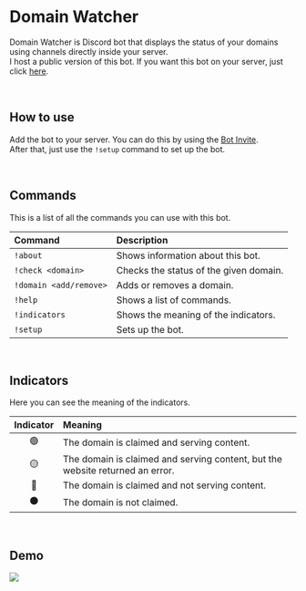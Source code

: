 # Domain Watcher

Domain Watcher is  Discord bot that displays the status of your domains using channels directly inside your server.</br>
I host a public version of this bot. If you want this bot on your server, just click [here](https://discord.com/oauth2/authorize?client_id=874997730433433631&scope=bot&permissions=8).</br>

</br>

## How to use

Add the bot to your server. You can do this by using the [Bot Invite](https://discordapp.com/oauth2/authorize?client_id=874997730433433631&scope=bot&permissions=8).</br>
After that, just use the `!setup` command to set up the bot.</br>

</br>

## Commands

This is a list of all the commands you can use with this bot.

| Command | Description |
| :--- | :--- |
| `!about` | Shows information about this bot. |
| `!check <domain>` | Checks the status of the given domain. |
| `!domain <add/remove>` | Adds or removes a domain. |
| `!help` | Shows a list of commands. |
| `!indicators` | Shows the meaning of the indicators. |
| `!setup` | Sets up the bot. |

</br>

## Indicators

Here you can see the meaning of the indicators.

| Indicator | Meaning |
| :--: | :--- |
| 🟢 | The domain is claimed and serving content. |
| 🟡 | The domain is claimed and serving content, but the website returned an error. |
| 🔴 | The domain is claimed and not serving content. | 
| ⚫ | The domain is not claimed. |

</br>

## Demo

<img src="https://i.imgur.com/TricBGb.png">
